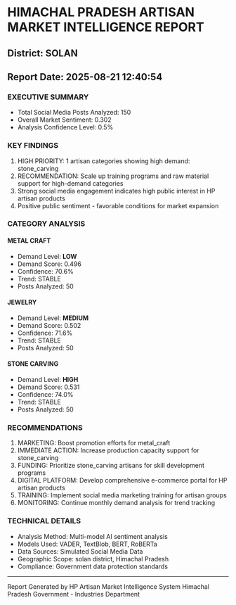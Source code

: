 # HIMACHAL PRADESH ARTISAN MARKET INTELLIGENCE REPORT
## District: SOLAN
## Report Date: 2025-08-21 12:40:54

### EXECUTIVE SUMMARY
- Total Social Media Posts Analyzed: 150
- Overall Market Sentiment: 0.302
- Analysis Confidence Level: 0.5%

### KEY FINDINGS
1. HIGH PRIORITY: 1 artisan categories showing high demand: stone_carving
2. RECOMMENDATION: Scale up training programs and raw material support for high-demand categories
3. Strong social media engagement indicates high public interest in HP artisan products
4. Positive public sentiment - favorable conditions for market expansion

### CATEGORY ANALYSIS

#### METAL CRAFT
- Demand Level: **LOW**
- Demand Score: 0.496
- Confidence: 70.6%
- Trend: STABLE
- Posts Analyzed: 50

#### JEWELRY
- Demand Level: **MEDIUM**
- Demand Score: 0.502
- Confidence: 71.6%
- Trend: STABLE
- Posts Analyzed: 50

#### STONE CARVING
- Demand Level: **HIGH**
- Demand Score: 0.531
- Confidence: 74.0%
- Trend: STABLE
- Posts Analyzed: 50

### RECOMMENDATIONS
1. MARKETING: Boost promotion efforts for metal_craft
2. IMMEDIATE ACTION: Increase production capacity support for stone_carving
3. FUNDING: Prioritize stone_carving artisans for skill development programs
4. DIGITAL PLATFORM: Develop comprehensive e-commerce portal for HP artisan products
5. TRAINING: Implement social media marketing training for artisan groups
6. MONITORING: Continue monthly demand analysis for trend tracking

### TECHNICAL DETAILS
- Analysis Method: Multi-model AI sentiment analysis
- Models Used: VADER, TextBlob, BERT, RoBERTa
- Data Sources: Simulated Social Media Data
- Geographic Scope: solan district, Himachal Pradesh
- Compliance: Government data protection standards

---
Report Generated by HP Artisan Market Intelligence System
Himachal Pradesh Government - Industries Department

